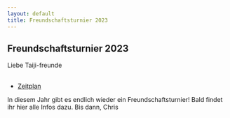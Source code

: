 ```yaml
---
layout: default
title: Freundschaftsturnier 2023
---
```

## Freundschaftsturnier 2023

Liebe Taiji-freunde<br>
<br>
<ul class="small-block-grid-1 medium-block-grid-2 large-block-grid-3">
<li><a target="_blank" href="http://www.wu-shu.ch/images/zeitplan_23.pdf" class="button-contact-info">Zeitplan</a></li>
</ul>
In diesem Jahr gibt es endlich wieder ein Freundschaftsturnier!
Bald findet ihr hier alle Infos dazu.
Bis dann,
Chris